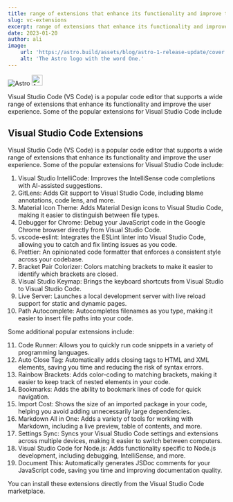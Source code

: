 ```yaml
---
title: range of extensions that enhance its functionality and improve the user experience
slug: vc-extensions
excerpt: range of extensions that enhance its functionality and improve the user experience
date: 2023-01-20
author: ali
image:
    url: 'https://astro.build/assets/blog/astro-1-release-update/cover.jpeg' 
    alt: 'The Astro logo with the word One.'
---
```


![Astro](https://astro.build/assets/logo.png)
<img src="https://astro.build/assets/logo.png" width="25" alt="Astro">


Visual Studio Code (VS Code) is a popular code editor that supports a wide range of extensions that enhance its functionality and improve the user experience. Some of the popular extensions for Visual Studio Code include

## Visual Studio Code Extensions

Visual Studio Code (VS Code) is a popular code editor that supports a wide range of extensions that enhance its functionality and improve the user experience. Some of the popular extensions for Visual Studio Code include:

1. Visual Studio IntelliCode: Improves the IntelliSense code completions with AI-assisted suggestions.
2. GitLens: Adds Git support to Visual Studio Code, including blame annotations, code lens, and more.
3. Material Icon Theme: Adds Material Design icons to Visual Studio Code, making it easier to distinguish between file types.
4. Debugger for Chrome: Debug your JavaScript code in the Google Chrome browser directly from Visual Studio Code.
5. vscode-eslint: Integrates the ESLint linter into Visual Studio Code, allowing you to catch and fix linting issues as you code.
6. Prettier: An opinionated code formatter that enforces a consistent style across your codebase.
7. Bracket Pair Colorizer: Colors matching brackets to make it easier to identify which brackets are closed.
8. Visual Studio Keymap: Brings the keyboard shortcuts from Visual Studio to Visual Studio Code.
9. Live Server: Launches a local development server with live reload support for static and dynamic pages.
10. Path Autocomplete: Autocompletes filenames as you type, making it easier to insert file paths into your code.

Some additional popular extensions include:

11. Code Runner: Allows you to quickly run code snippets in a variety of programming languages.
12. Auto Close Tag: Automatically adds closing tags to HTML and XML elements, saving you time and reducing the risk of syntax errors.
13. Rainbow Brackets: Adds color-coding to matching brackets, making it easier to keep track of nested elements in your code.
14. Bookmarks: Adds the ability to bookmark lines of code for quick navigation.
15. Import Cost: Shows the size of an imported package in your code, helping you avoid adding unnecessarily large dependencies.
16. Markdown All in One: Adds a variety of tools for working with Markdown, including a live preview, table of contents, and more.
17. Settings Sync: Syncs your Visual Studio Code settings and extensions across multiple devices, making it easier to switch between computers.
18. Visual Studio Code for Node.js: Adds functionality specific to Node.js development, including debugging, IntelliSense, and more.
19. Document This: Automatically generates JSDoc comments for your JavaScript code, saving you time and improving documentation quality.

You can install these extensions directly from the Visual Studio Code marketplace.
